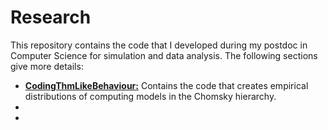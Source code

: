 # Research

This repository contains the code that I developed during my postdoc in Computer Science for simulation and data analysis. The following sections give more details:

* [**CodingThmLikeBehaviour:**](CodingThmLikeBehaviour/README.md) Contains the code that creates empirical distributions of computing models in the Chomsky hierarchy.
* []()
* []()
